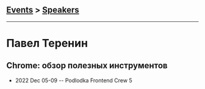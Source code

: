 ## [Events](../README.md) > [Speakers](../speakers.md)
---

# Павел Теренин

## Chrome: обзор полезных инструментов
- 2022 Dec 05-09 -- Podlodka Frontend Crew 5    
